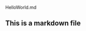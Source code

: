 

<!---
izelorman/izelorman is a ✨ special ✨ repository because its `README.md` (this file) appears on your GitHub profile.
You can click the Preview link to take a look at your changes.
--->
HelloWorld.md
## This is a markdown file

